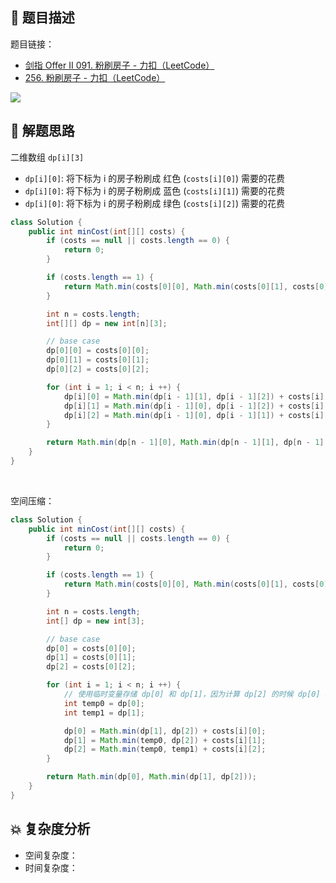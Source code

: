 ## 📃 题目描述

题目链接：

- [剑指 Offer II 091. 粉刷房子 - 力扣（LeetCode）](https://leetcode.cn/problems/JEj789/)
- [256. 粉刷房子 - 力扣（LeetCode）](https://leetcode.cn/problems/paint-house/)

![](https://cs-wiki.oss-cn-shanghai.aliyuncs.com/img/20220510111350.png)

## 🔔 解题思路

二维数组 `dp[i][3]`

- `dp[i][0]`: 将下标为 i 的房子粉刷成 红色 (`costs[i][0]`) 需要的花费
- `dp[i][0]`: 将下标为 i 的房子粉刷成 蓝色 (`costs[i][1]`) 需要的花费
- `dp[i][0]`: 将下标为 i 的房子粉刷成 绿色 (`costs[i][2]`) 需要的花费


```java
class Solution {
    public int minCost(int[][] costs) {
        if (costs == null || costs.length == 0) {
            return 0;
        }

        if (costs.length == 1) {
            return Math.min(costs[0][0], Math.min(costs[0][1], costs[0][2]));
        }

        int n = costs.length;
        int[][] dp = new int[n][3];

        // base case
        dp[0][0] = costs[0][0];
        dp[0][1] = costs[0][1];
        dp[0][2] = costs[0][2];

        for (int i = 1; i < n; i ++) {
            dp[i][0] = Math.min(dp[i - 1][1], dp[i - 1][2]) + costs[i][0];
            dp[i][1] = Math.min(dp[i - 1][0], dp[i - 1][2]) + costs[i][1];
            dp[i][2] = Math.min(dp[i - 1][0], dp[i - 1][1]) + costs[i][2];
        }

        return Math.min(dp[n - 1][0], Math.min(dp[n - 1][1], dp[n - 1][2]));
    }
}
```

<br>

空间压缩：

```java
class Solution {
    public int minCost(int[][] costs) {
        if (costs == null || costs.length == 0) {
            return 0;
        }

        if (costs.length == 1) {
            return Math.min(costs[0][0], Math.min(costs[0][1], costs[0][2]));
        }

        int n = costs.length;
        int[] dp = new int[3];

        // base case
        dp[0] = costs[0][0];
        dp[1] = costs[0][1];
        dp[2] = costs[0][2];

        for (int i = 1; i < n; i ++) {
            // 使用临时变量存储 dp[0] 和 dp[1]，因为计算 dp[2] 的时候 dp[0] 和 dp[1] 已经发生更新了
            int temp0 = dp[0];
            int temp1 = dp[1];

            dp[0] = Math.min(dp[1], dp[2]) + costs[i][0];
            dp[1] = Math.min(temp0, dp[2]) + costs[i][1];
            dp[2] = Math.min(temp0, temp1) + costs[i][2];
        }

        return Math.min(dp[0], Math.min(dp[1], dp[2]));
    }
}
```

## 💥 复杂度分析

- 空间复杂度：
- 时间复杂度：

